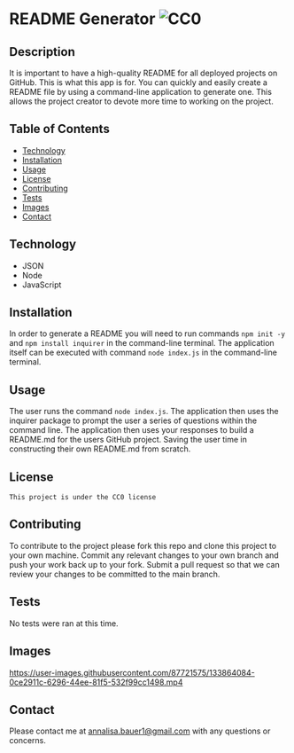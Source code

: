 # README Generator  ![CC0](https://img.shields.io/badge/badge-CC0-blue)

## Description
It is important to have a high-quality README for all deployed projects on GitHub. This is what this app is for. You can quickly and easily create a README file by using a command-line application to generate one. This allows the project creator to devote more time to working on the project.

## Table of Contents

* [Technology](#technology)
* [Installation](#installation)
* [Usage](#usage)
* [License](#license)
* [Contributing](#contributing)
* [Tests](#tests)
* [Images](#images)
* [Contact](#contact)

## Technology
- JSON 
- Node 
- JavaScript 

## Installation
In order to generate a README you will need to run commands `npm init -y` and `npm install inquirer` in the command-line terminal. The application itself can be executed with command `node index.js` in the command-line terminal.

## Usage
The user runs the command `node index.js`. The application then uses the inquirer package to prompt the user a series of questions within the command line. The application then uses your responses to build a README.md for the users GitHub project. Saving the user time in constructing their own README.md from scratch.

## License

    This project is under the CC0 license

## Contributing
To contribute to the project please fork this repo and clone this project to your own machine. Commit any relevant changes to your own branch and push your work back up to your fork. Submit a pull request so that we can review your changes to be committed to the main branch.

## Tests
No tests were ran at this time.

## Images


https://user-images.githubusercontent.com/87721575/133864084-0ce2911c-6296-44ee-81f5-532f99cc1498.mp4


## Contact
Please contact me at annalisa.bauer1@gmail.com with any questions or concerns.
